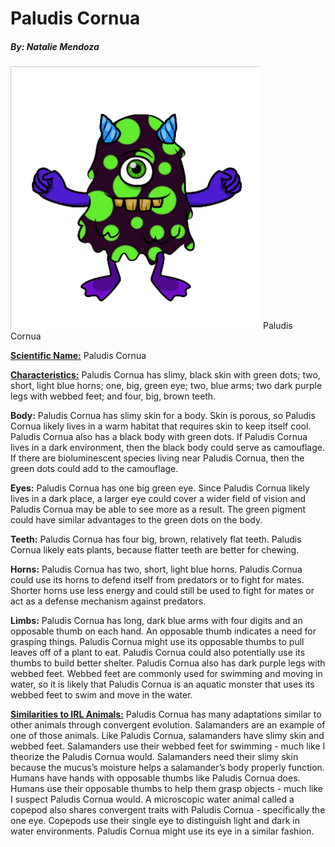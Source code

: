 # Paludis Cornua
##### By: Natalie Mendoza

<img src="Paludis%20Cornua.png">
Paludis Cornua

<u><b>Scientific Name:</b></u> Paludis Cornua

<u><b> Characteristics:</b></u> Paludis Cornua has slimy, black skin with green dots; two, short, light blue horns; one, big, green eye; two, blue arms; two dark purple legs with webbed feet; and four, big, brown teeth.

<b>Body:</b> Paludis Cornua has slimy skin for a body. Skin is porous, so Paludis Cornua likely lives in a warm habitat that requires skin to keep itself cool. Paludis Cornua also has a black body with green dots. If Paludis Cornua lives in a dark environment, then the black body could serve as camouflage. If there are bioluminescent species living near Paludis Cornua, then the green dots could add to the camouflage. 

<b>Eyes:</b> Paludis Cornua has one big green eye. Since Paludis Cornua likely lives in a dark place, a larger eye could cover a wider field of vision and Paludis Cornua may be able to see more as a result. The green pigment could have similar advantages to the green dots on the body.

<b>Teeth:</b> Paludis Cornua has four big, brown, relatively flat teeth. Paludis Cornua likely eats plants, because flatter teeth are better for chewing.

<b>Horns:</b> Paludis Cornua has two, short, light blue horns. Paludis Cornua could use its horns to defend itself from predators or to fight for mates. Shorter horns use less energy and could still be used to fight for mates or act as a defense mechanism against predators.

<b>Limbs:</b> Paludis Cornua has long, dark blue arms with four digits and an opposable thumb on each hand. An opposable thumb indicates a need for grasping things. Paludis Cornua might use its opposable thumbs to pull leaves off of a plant to eat. Paludis Cornua could also potentially use its thumbs to build better shelter. Paludis Cornua also has dark purple legs with webbed feet. Webbed feet are commonly used for swimming and moving in water, so it is likely that Paludis Cornua is an aquatic monster that uses its webbed feet to swim and move in the water.

<b><u>Similarities to IRL Animals:</u></b> Paludis Cornua has many adaptations similar to other animals through convergent evolution. Salamanders are an example of one of those animals. Like Paludis Cornua, salamanders have slimy skin and webbed feet. Salamanders use their webbed feet for swimming - much like I theorize the Paludis Cornua would. Salamanders need their slimy skin because the mucus’s moisture helps a salamander’s body properly function. Humans have hands with opposable thumbs like Paludis Cornua does. Humans use their opposable thumbs to help them grasp objects - much like I suspect Paludis Cornua would. A microscopic water animal called a copepod also shares convergent traits with Paludis Cornua - specifically the one eye. Copepods use their single eye to distinguish light and dark in water environments. Paludis Cornua might use its eye in a similar fashion.
